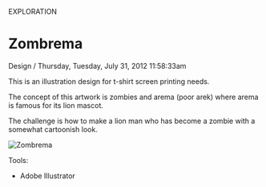 <p class="type">EXPLORATION</p>

# Zombrema

<p class="meta">Design  /  Thursday, Tuesday, July 31, 2012 11:58:33am</p>

This is an illustration design for t-shirt screen printing needs.

The concept of this artwork is zombies and arema (poor arek) where arema is famous for its lion mascot.

The challenge is how to make a lion man who has become a zombie with a somewhat cartoonish look.

![Zombrema](https://farooq-agent.web.app/assets/images/works/details/61-zombrema/i56.png)

Tools:
- Adobe Illustrator

